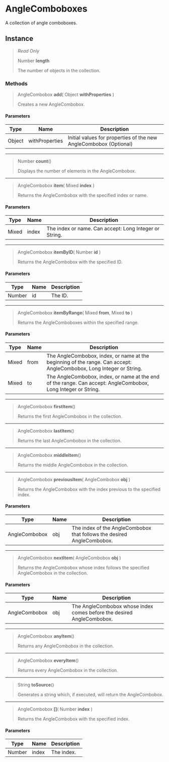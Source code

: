 # AngleComboboxes
A collection of angle comboboxes.

## Instance
> *Read Only* 
> 
> Number **length** 
>
> The number of objects in the collection.

### Methods
> AngleCombobox **add**( Object **withProperties** )
> 
> Creates a new AngleCombobox.
#### Parameters
| Type | Name | Description |
|---|---|---|
| Object | withProperties | Initial values for properties of the new AngleCombobox (Optional) |

*** 
> Number **count**()
> 
> Displays the number of elements in the AngleCombobox.
*** 
> AngleCombobox **item**( Mixed **index** )
> 
> Returns the AngleCombobox with the specified index or name.
#### Parameters
| Type | Name | Description |
|---|---|---|
| Mixed | index | The index or name. Can accept: Long Integer or String. |

*** 
> AngleCombobox **itemByID**( Number **id** )
> 
> Returns the AngleCombobox with the specified ID.
#### Parameters
| Type | Name | Description |
|---|---|---|
| Number | id | The ID. |

*** 
> AngleCombobox **itemByRange**( Mixed **from**, Mixed **to** )
> 
> Returns the AngleComboboxes within the specified range.
#### Parameters
| Type | Name | Description |
|---|---|---|
| Mixed | from | The AngleCombobox, index, or name at the beginning of the range. Can accept: AngleCombobox, Long Integer or String. |
| Mixed | to | The AngleCombobox, index, or name at the end of the range. Can accept: AngleCombobox, Long Integer or String. |

*** 
> AngleCombobox **firstItem**()
> 
> Returns the first AngleCombobox in the collection.
*** 
> AngleCombobox **lastItem**()
> 
> Returns the last AngleCombobox in the collection.
*** 
> AngleCombobox **middleItem**()
> 
> Returns the middle AngleCombobox in the collection.
*** 
> AngleCombobox **previousItem**( AngleCombobox **obj** )
> 
> Returns the AngleCombobox with the index previous to the specified index.
#### Parameters
| Type | Name | Description |
|---|---|---|
| AngleCombobox | obj | The index of the AngleCombobox that follows the desired AngleCombobox. |

*** 
> AngleCombobox **nextItem**( AngleCombobox **obj** )
> 
> Returns the AngleCombobox whose index follows the specified AngleCombobox in the collection.
#### Parameters
| Type | Name | Description |
|---|---|---|
| AngleCombobox | obj | The AngleCombobox whose index comes before the desired AngleCombobox. |

*** 
> AngleCombobox **anyItem**()
> 
> Returns any AngleCombobox in the collection.
*** 
> AngleCombobox **everyItem**()
> 
> Returns every AngleCombobox in the collection.
*** 
> String **toSource**()
> 
> Generates a string which, if executed, will return the AngleCombobox.
*** 
> AngleCombobox **[]**( Number **index** )
> 
> Returns the AngleCombobox with the specified index.
#### Parameters
| Type | Name | Description |
|---|---|---|
| Number | index | The index. |



